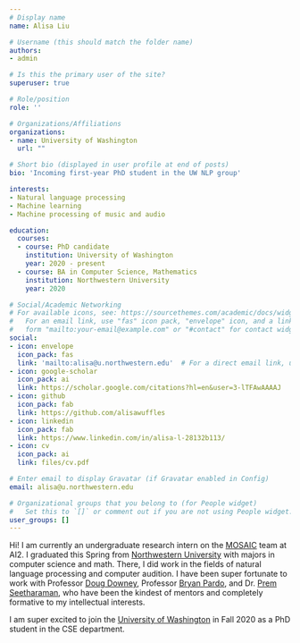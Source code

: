 ```yaml
---
# Display name
name: Alisa Liu

# Username (this should match the folder name)
authors:
- admin

# Is this the primary user of the site?
superuser: true

# Role/position
role: ''

# Organizations/Affiliations
organizations:
- name: University of Washington
  url: ""

# Short bio (displayed in user profile at end of posts)
bio: 'Incoming first-year PhD student in the UW NLP group'

interests:
- Natural language processing
- Machine learning
- Machine processing of music and audio

education:
  courses:
  - course: PhD candidate
    institution: University of Washington
    year: 2020 - present
  - course: BA in Computer Science, Mathematics
    institution: Northwestern University
    year: 2020

# Social/Academic Networking
# For available icons, see: https://sourcethemes.com/academic/docs/widgets/#icons
#   For an email link, use "fas" icon pack, "envelope" icon, and a link in the
#   form "mailto:your-email@example.com" or "#contact" for contact widget.
social:
- icon: envelope
  icon_pack: fas
  link: 'mailto:alisa@u.northwestern.edu'  # For a direct email link, use "mailto:test@example.org".
- icon: google-scholar
  icon_pack: ai
  link: https://scholar.google.com/citations?hl=en&user=3-lTFAwAAAAJ
- icon: github
  icon_pack: fab
  link: https://github.com/alisawuffles
- icon: linkedin
  icon_pack: fab
  link: https://www.linkedin.com/in/alisa-l-28132b113/
- icon: cv
  icon_pack: ai
  link: files/cv.pdf

# Enter email to display Gravatar (if Gravatar enabled in Config)
email: alisa@u.northwestern.edu

# Organizational groups that you belong to (for People widget)
#   Set this to `[]` or comment out if you are not using People widget.  
user_groups: []
---
```


Hi! I am currently an undergraduate research intern on the [MOSAIC](https://mosaic.allenai.org/) team at AI2. I graduated this Spring from [Northwestern University](https://www.northwestern.edu/) with majors in computer science and math. There, I did work in the fields of natural language processing and computer audition. I have been super fortunate to work with Professor [Doug Downey](https://users.cs.northwestern.edu/~ddowney/), Professor [Bryan Pardo](https://users.cs.northwestern.edu/~pardo/), and Dr. [Prem Seetharaman](https://pseeth.github.io/), who have been the kindest of mentors and completely formative to my intellectual interests.

I am super excited to join the [University of Washington](http://www.washington.edu/) in Fall 2020 as a PhD student in the CSE department.
